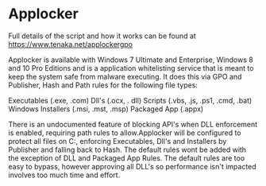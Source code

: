 # Applocker

Full details of the script and how it works can be found at https://www.tenaka.net/applockergpo

Applocker is available with Windows 7 Ultimate and Enterprise, Windows 8 and 10 Pro Editions and is a application whitelisting service that is meant to keep the system safe from malware executing. It does this via GPO and Publisher, Hash and Path rules for the following file types:

Executables (.exe, .com)
Dll's (.ocx, . dll)
Scripts (.vbs, .js, .ps1, .cmd, .bat)
Windows Installers (.msi, .mst, .msp)
Packaged App (.appx)

There is an undocumented feature of blocking API's when DLL enforcement is enabled, requiring path rules to allow.Applocker will be configured to protect all files on C:\, enforcing Executables, Dll's and Installers by Publisher and falling back to Hash. The default rules wont be added with the exception of DLL and Packaged App Rules. The default rules are too easy to bypass, however approving all DLL's so performance isn't impacted involves too much time and effort.

